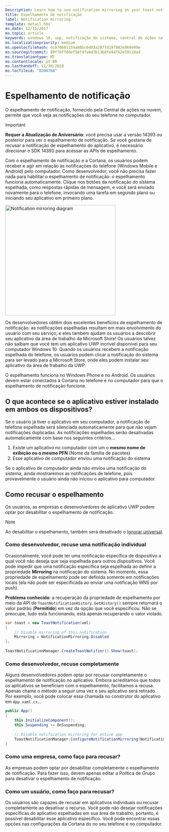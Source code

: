 ```yaml
---
Description: Learn how to use notification mirroring on your toast notifications.
title: Espelhamento de notificação
label: Notification mirroring
template: detail.hbs
ms.date: 12/15/2017
ms.topic: article
keywords: windows 10, uwp, notificação do sistema, central de ações na nuvem, espelhamento de notificação, notificação, entre dispositivos
ms.localizationpriority: medium
ms.openlocfilehash: dc870601159a80bc6d03a287fd19f082e968e09e
ms.sourcegitcommit: 89ff8ff88ef58f4fe6d3b1368fe94f62e59118ad
ms.translationtype: MT
ms.contentlocale: pt-BR
ms.lasthandoff: 11/30/2018
ms.locfileid: "8206768"
---
```

# <a name="notification-mirroring"></a>Espelhamento de notificação

O espelhamento de notificação, fornecido pela Central de ações na nuvem, permite que você veja as notificações do seu telefone no computador.

> [!IMPORTANT]
> **Requer a Atualização de Aniversário**: você precisa usar a versão 14393 ou posterior para ver o espalhamento de notificação. Se você gostaria de recusar a notificação de espelhamento do aplicativo, é necessário direcionar o SDK 14393 para acessar as APIs de espelhamento.

Com o espelhamento de notificação e a Cortana, os usuários podem receber e agir em relação às notificações do telefone (Windows Mobile e Android) pelo computador. Como desenvolvedor, você não precisa fazer nada para habilitar o espelhamento de notificação: o espelhamento funciona automaticamente. Clique nos botões da notificação do sistema espelhada, como respostas rápidas de mensagem, e você será enviado novamente para o telefone, invocando uma tarefa em segundo plano ou iniciando seu aplicativo em primeiro plano.

<img alt="Notification mirroring diagram" src="images/toast-mirroring.gif" width="350"/>

Os desenvolvedores obtêm dois excelentes benefícios de espelhamento de notificação: as notificações espelhadas resultam em mais envolvimento do usuário com seu serviço, e eles também ajudam os usuários a descobrir seu aplicativo da área de trabalho da Microsoft Store! Os usuários talvez não saibam que você tem um aplicativo UWP incrível disponível para seu computador Windows 10. Quando os usuários recebem a notificação espelhada do telefone, os usuários podem clicar a notificação do sistema para ser levado para a Microsoft Store, onde eles podem instalar seu aplicativo da área de trabalho da UWP.

O espelhamento funciona no Windows Phone e no Android. Os usuários devem estar conectados à Cortana no telefone e no computador para que o espelhamento de notificação funcione.


## <a name="what-if-the-app-is-installed-on-both-devices"></a>O que acontece se o aplicativo estiver instalado em ambos os dispositivos?

Se o usuário já tiver o aplicativo em seu computador, a notificação de telefone espelhada será silenciada automaticamente para que não vejam notificações duplicadas. As notificações espelhadas serão desativadas automaticamente com base nos seguintes critérios...

1. Existe um aplicativo no computador com um o **mesmo nome de exibição ou o mesmo PFN** (Nome da família de pacotes)
2. Esse aplicativo de computador enviou uma notificação do sistema

Se o aplicativo de computador ainda não enviou uma notificação do sistema, ainda mostraremos as notificações de telefone, pois provavelmente o usuário ainda não iniciou o aplicativo para computador.


## <a name="how-to-opt-out-of-mirroring"></a>Como recusar o espelhamento

Os usuários, as empresas e desenvolvedores de aplicativo UWP podem optar por desabilitar o espelhamento de notificação.

> [!NOTE]
> Ao desabilitar o espelhamento, também será desativado o [Ignorar universal](universal-dismiss.md).


### <a name="as-a-developer-opt-out-an-individual-notification"></a>Como desenvolvedor, recuse uma notificação individual

Ocasionalmente, você pode ter uma notificação específica de dispositivo a qual você não deseja que seja espelhada para outros dispositivos. Você pode impedir que uma notificação específica seja espelhada ao definir a propriedade **Mirroring** na notificação do sistema. No momento, essa propriedade de espelhamento pode ser definida somente em notificações locais (ela não pode ser especificada ao enviar uma notificação WNS por push).

**Problema conhecido**: a recuperação da propriedade de espelhamento por meio da API de `ToastNotificationHistory.GetHistory()` sempre retornará o valor padrão (**Permitido**) em vez da opção que você especificou. Não se preocupe, tudo está funcionando, está apenas recuperando o valor violado.

```csharp
var toast = new ToastNotification(xml)
{
    // Disable mirroring of this notification
    Mirroring = NotificationMirroring.Disabled
};
  
ToastNotificationManager.CreateToastNotifier().Show(toast);
```


### <a name="as-a-developer-opt-out-completely"></a>Como desenvolvedor, recuse completamente

Alguns desenvolvedores podem optar por recusar completamente o espelhamento de notificação no aplicativo. Embora acreditamos que todos os aplicativos se beneficiam com o espelhamento, facilitamos a recusa. Apenas chame o método a seguir uma vez e seu aplicativo será retirado. Por exemplo, você pode colocar essa chamada no construtor do aplicativo em `App.xaml.cs`...

```csharp
public App()
{
    this.InitializeComponent();
    this.Suspending += OnSuspending;
 
    // Disable notification mirroring for entire app
    ToastNotificationManager.ConfigureNotificationMirroring(NotificationMirroring.Disabled);
}
```


### <a name="as-an-enterprise-how-do-i-opt-out"></a>Como uma empresa, como faço para recusar?

As empresas podem optar por desabilitar completamente o espelhamento de notificação. Para fazer isso, devem apenas editar a Política de Grupo para desativar o espelhamento de notificação.


### <a name="as-a-user-how-do-i-opt-out"></a>Como um usuário, como faço para recusar?

Os usuários são capazes de recusar em aplicativos individuais ou recusar completamente ao desativar o recurso. Você pode não desejar notificações específicas do aplicativo espelhadas em sua área de trabalho, portanto, é possível desabilitar esse aplicativo específico. Você pode encontrar essas opções nas configurações da Cortana do no seu telefone e no computador.